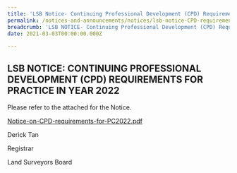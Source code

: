 ```yaml
---
title: 'LSB Notice- Continuing Professional Development (CPD) Requirements for Practice in Year 2022'
permalink: /notices-and-announcements/notices/lsb-notice-CPD-requirements-for-practice-2022/
breadcrumb: 'LSB NOTICE- Continuing Professional Development (CPD) Requirements for Practice in Year 2022'
date: 2021-03-03T00:00:00.000Z

---
```



## LSB NOTICE: CONTINUING PROFESSIONAL DEVELOPMENT (CPD) REQUIREMENTS FOR PRACTICE IN YEAR 2022

Please refer to the attached for the Notice. 

[Notice-on-CPD-requirements-for-PC2022.pdf](https://github.com/isomerpages/mlaw-lsb/files/6074957/Notice-on-CPD-requirements-for-PC2022.pdf)</br>

Derick Tan

Registrar

Land Surveyors Board
